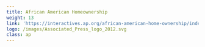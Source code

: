 ```yaml
---
title: African American Homeownership
weight: 13
link: 'https://interactives.ap.org/african-american-home-ownership/index.html'
logo: /images/Associated_Press_logo_2012.svg
class: ap
---
```


